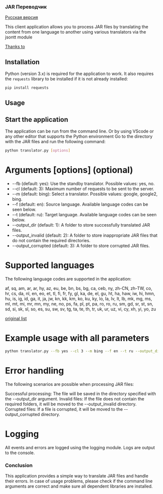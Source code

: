 ### JAR Переводчик

[Русская версия](https://github.com/MehanikTMYT/MineCraftModsTranslator/tree/main/Client/README-ru.md)

This client application allows you to process JAR files by translating the content from one language to another using various translators via the jsontt module

[Thanks to](https://github.com/mololab/json-translator)

## Installation

Python (version 3.x) is required for the application to work. It also requires the `requests` library to be installed if it is not already installed:

```bash
pip install requests
```
## Usage
## Start the application

The application can be run from the command line. Or by using VScode or any other editor that supports the Python environment
Go to the directory with the JAR files and run the following command:

```bash
python translator.py [options]
```

# Arguments [options] (optional)

* --fb (default: yes): Use the standby translator. Possible values: yes, no.
* --cl (default: 3): Maximum number of requests to be sent to the server.
* --m (default: bing): Select a translator. Possible values: google, google2, bing.
* --f (default: en): Source language. Available language codes can be seen below.
* --t (default: ru): Target language. Available language codes can be seen below.
* --output_dir (default: 1): A folder to store successfully translated JAR files.
* --output_invalid (default: 2): A folder to store inappropriate JAR files that do not contain the required directories.
* --output_corrupted (default: 3): A folder to store corrupted JAR files.

# Supported languages

The following language codes are supported in the application:

af, sq, am, ar, ar, hy, az, eu, be, bn, bs, bg, ca, ceb, ny,
zh-CN, zh-TW, co, hr, cs, da, nl, en, eo, et, tl, fi, fr,
fy, gl, ka, de, el, gu, ht, ha, haw, iw, hi, hmn, hu,
is, ig, id, ga, it, ja, jw, kn, kk, km, ko, ku, ky, lo,
la, lv, lt, lb, mk, mg, ms, ml, mt, mi, mr, mn, my, ne,
no, ps, fa, pl, pt, pa, ro, ro, ru, sm, gd, sr, st, sn, sd,
si, sk, sl, so, es, su, sw, sv, tg, ta, te, th, tr, uk,
ur, uz, vi, cy, xh, yi, yo, zu

[original list](https://github.com/mololab/json-translator/blob/master/docs/LANGUAGES.md)

# Example usage with all parameters 

```bash
python translator.py --fb yes --cl 3 --m bing --f en --t ru --output_dir translated --output_invalid invalid --output_corrupted corrupted
```
# Error handling

The following scenarios are possible when processing JAR files:

Successful processing: The file will be saved in the directory specified with the --output_dir argument.
Invalid files: If the file does not contain the required folders, it will be moved to the --output_invalid directory.
Corrupted files: If a file is corrupted, it will be moved to the --output_corrupted directory.

# Logging

All events and errors are logged using the logging module. Logs are output to the console.

### Conclusion

This application provides a simple way to translate JAR files and handle their errors. 
In case of usage problems, please check if the command line arguments are correct and make sure all dependent libraries are installed.